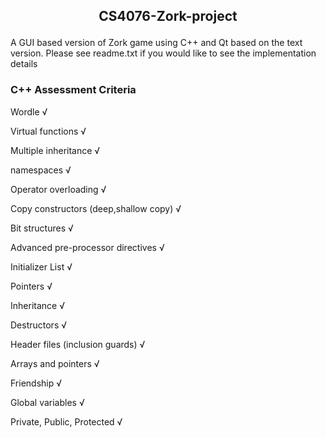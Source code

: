 ## <p align="center"> CS4076-Zork-project </p>
A GUI based version of Zork game using C++ and Qt based on the text version.
Please see readme.txt if you would like to see the implementation details

### C++ Assessment Criteria

Wordle √

Virtual functions √

Multiple inheritance √

namespaces √

Operator overloading √

Copy constructors (deep,shallow copy) √

Bit structures √

Advanced pre-processor directives √

Initializer List √

Pointers √

Inheritance √

Destructors √

Header files (inclusion guards) √

Arrays and pointers √

Friendship √

Global variables √

Private, Public, Protected √
